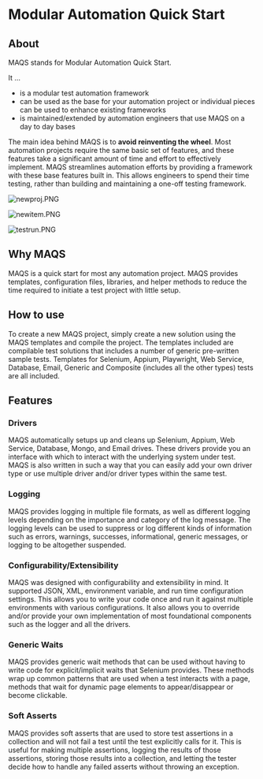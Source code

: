 ﻿# Modular Automation Quick Start  
## About  
MAQS stands for Modular Automation Quick Start.

It …
 - is a modular test automation framework
 - can be used as the base for your automation project or individual pieces can be used to enhance existing frameworks
 - is maintained/extended by automation engineers that use MAQS on a day to day bases

The main idea behind MAQS is to **avoid reinventing the wheel**. Most automation projects require the same basic set of features, and these features take a significant amount of time and effort to effectively implement. MAQS streamlines automation efforts by providing a framework with these base features built in. This allows engineers to spend their time testing, rather than building and maintaining a one-off testing framework.
  
![newproj.PNG](newproj.PNG)

![newitem.PNG](newitem.PNG)
  
![testrun.PNG](testrun.PNG)

## Why MAQS 
MAQS is a quick start for most any automation project. MAQS provides templates, configuration files, libraries, and helper methods to reduce the time required to initiate a test project with little setup. 
## How to use 
To create a new MAQS project, simply create a new solution using the MAQS templates and compile the project.  The templates included are compilable test solutions that includes a number of generic pre-written sample tests. 
Templates for Selenium, Appium, Playwright, Web Service, Database, Email, Generic and Composite (includes all the other types) tests are all included. 
## Features 
### Drivers
MAQS automatically setups up and cleans up Selenium, Appium, Web Service, Database, Mongo, and Email drives. These drivers provide you an interface with which to interact with the underlying system under test.  MAQS is also written in such a way that you can easily add your own driver type or use multiple driver and/or driver types within the same test.
### Logging 
MAQS provides logging in multiple file formats, as well as different logging levels depending on the importance and category of the log message. The logging levels can be used to suppress or log different kinds of information such as errors, warnings, successes, informational, generic messages, or logging to be altogether suspended. 
### Configurability/Extensibility 
MAQS was designed with configurability and extensibility in mind.  It supported JSON, XML, environment variable, and run time configuration settings.  This allows you to write your code once and run it against multiple environments with various configurations. It also allows you to override and/or provide your own implementation of most foundational components such as the logger and all the drivers. 
### Generic Waits 
MAQS provides generic wait methods that can be used without having to write code for explicit/implicit waits that Selenium provides. These methods wrap up common patterns that are used when a test interacts with a page, methods that wait for dynamic page elements to appear/disappear or become clickable. 
### Soft Asserts 
MAQS provides soft asserts that are used to store test assertions in a collection and will not fail a test until the test explicitly calls for it. This is useful for making multiple assertions, logging the results of those assertions, storing those results into a collection, and letting the tester decide how to handle any failed asserts without throwing an exception. 